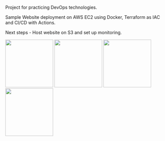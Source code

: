 Project for practicing DevOps technologies.

Sample Website deployment on AWS EC2 using Docker, Terraform as IAC and CI/CD with Actions.

Next steps - Host website on S3 and set up monitoring.

<img src="https://github.com/lauch4/lautaro-landing/assets/113056959/5341e442-7463-4bc8-95ea-fcf24cc2982d" width="150" />
<img src="https://github.com/lauch4/lautaro-landing/assets/113056959/7bd1b485-1b5f-477d-9aed-6aa41070de8f" width="150" />
<img src="https://github.com/lauch4/lautaro-landing/assets/113056959/1c0565ea-ad99-4cd2-9a20-bcc758b7fb43" width="150" />
<img src="https://github.com/lauch4/lautaro-landing/assets/113056959/5c2664f9-884c-46c1-8e71-d1710ebc41d9" width="150" />

